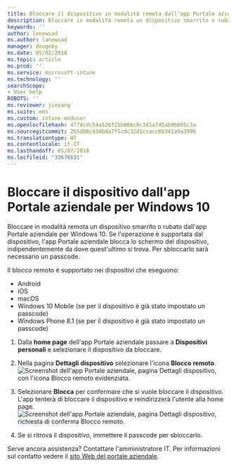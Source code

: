 ```yaml
---
title: Bloccare il dispositivo in modalità remota dall'app Portale aziendale di Intune
description: Bloccare in modalità remota un dispositivo smarrito o rubato dall'app Portale aziendale di Intune per Windows 10
keywords: ''
author: lenewsad
ms.author: lanewsad
manager: dougeby
ms.date: 05/02/2018
ms.topic: article
ms.prod: ''
ms.service: microsoft-intune
ms.technology: ''
searchScope:
- User help
ROBOTS: ''
ms.reviewer: jieyang
ms.suite: ems
ms.custom: intune-enduser
ms.openlocfilehash: 4774cdc54a526f25b006c0c3d1a745ab96005c3a
ms.sourcegitcommit: 2b5d88c434bda7f1cdc32d1ccacc6b341a9a399b
ms.translationtype: HT
ms.contentlocale: it-IT
ms.lasthandoff: 05/07/2018
ms.locfileid: "33676631"
---
```

# <a name="lock-your-device-from-company-portal-app-for-windows-10"></a>Bloccare il dispositivo dall'app Portale aziendale per Windows 10

Bloccare in modalità remota un dispositivo smarrito o rubato dall'app Portale aziendale per Windows 10. Se l'operazione è supportata dal dispositivo, l'app Portale aziendale blocca lo schermo del dispositivo, indipendentemente da dove quest'ultimo si trova. Per sbloccarlo sarà necessario un passcode.

Il blocco remoto è supportato nei dispositivi che eseguono:

* Android
* iOS
* macOS
* Windows 10 Mobile (se per il dispositivo è già stato impostato un passcode)
* Windows Phone 8.1 (se per il dispositivo è già stato impostato un passcode)

1. Dalla **home page** dell'app Portale aziendale passare a **Dispositivi personali** e selezionare il dispositivo da bloccare.

2. Nella pagina **Dettagli dispositivo** selezionare l'icona **Blocco remoto**.  
   ![Screenshot dell'app Portale aziendale, pagina Dettagli dispositivo, con l'icona Blocco remoto evidenziata.](./media/1804_remote_lock_Windows_CPapp_05.png)   
3. Selezionare **Blocca** per confermare che si vuole bloccare il dispositivo. L'app tenterà di bloccare il dispositivo e reindirizzerà l'utente alla home page. 
   ![Screenshot dell'app Portale aziendale, pagina Dettagli dispositivo, richiesta di conferma Blocco remoto.](./media/1804_remote_lock_Windows_CPapp_06.png)  
4. Se si ritrova il dispositivo, immettere il passcode per sbloccarlo.  

Serve ancora assistenza? Contattare l'amministratore IT. Per informazioni sul contatto vedere il [sito Web del portale aziendale](https://portal.manage.microsoft.com#HelpDeskDialog).
